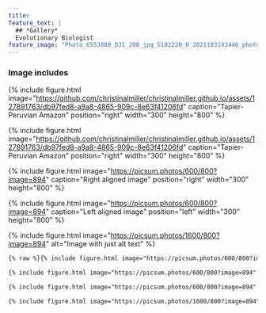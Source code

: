 ```yaml
---
title:
feature_text: |
  ## *Gallery*
  Evolutionary Biologist
feature_image: "Photo_6553800_DJI_200_jpg_5102220_0_2021103193446_photo_original.jpg" 
---
```



### Image includes

{% include figure.html image="https://github.com/christinalmiller/christinalmiller.github.io/assets/127891763/db97fed8-a9a8-4865-909c-8e63f41206fd" caption="Tapier- Peruvian Amazon" position="right" width="300" height="800" %}

{% include figure.html image="https://github.com/christinalmiller/christinalmiller.github.io/assets/127891763/db97fed8-a9a8-4865-909c-8e63f41206fd" caption="Tapier- Peruvian Amazon" position="right" width="300" height="800" %}


{% include figure.html image="https://picsum.photos/600/800?image=894" caption="Right aligned image" position="right" width="300" height="800" %}

{% include figure.html image="https://picsum.photos/600/800?image=894" caption="Left aligned image" position="left" width="300" height="800" %}

{% include figure.html image="https://picsum.photos/1600/800?image=894" alt="Image with just alt text" %}

``` html
{% raw %}{% include figure.html image="https://picsum.photos/600/800?image=894" caption="Image with caption" width="300" height="800" %}

{% include figure.html image="https://picsum.photos/600/800?image=894" caption="Right aligned image" position="right" width="300" height="800" %}

{% include figure.html image="https://picsum.photos/600/800?image=894" caption="Left aligned image" position="left" width="300" height="800" %}

{% include figure.html image="https://picsum.photos/1600/800?image=894" alt="Image with just alt text" %}{% endraw %}
